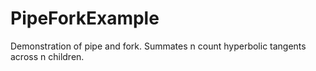 # PipeForkExample
Demonstration of pipe and fork. Summates n count hyperbolic tangents across n children.

